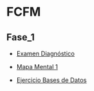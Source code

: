 # FCFM

## Fase_1

- [Examen Diagnóstico](https://github.com/aaron-v-kane/FCFM/blob/main/Ex-Diagnostico_1848627.pdf)

- [Mapa Mental 1](https://github.com/aaron-v-kane/FCFM/blob/main/MapaMental_1_1848627.pdf)

- [Ejercicio Bases de Datos](https://github.com/AdrianaTrejo/Mineria-de-Datos/blob/main/Equipo_7-Ejerciciobasededatos.pdf)
